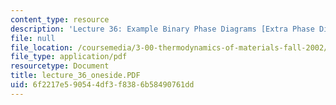 ```yaml
---
content_type: resource
description: 'Lecture 36: Example Binary Phase Diagrams [Extra Phase Diagrams]'
file: null
file_location: /coursemedia/3-00-thermodynamics-of-materials-fall-2002/6f2217e590544df3f8386b58490761dd_lecture_36_oneside.PDF
file_type: application/pdf
resourcetype: Document
title: lecture_36_oneside.PDF
uid: 6f2217e5-9054-4df3-f838-6b58490761dd
---
```

